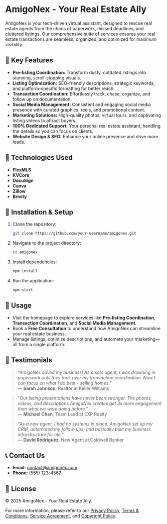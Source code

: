 # AmigoNex - Your Real Estate Ally

AmigoNex is your tech-driven virtual assistant, designed to rescue real estate agents from the chaos of paperwork, missed deadlines, and cluttered listings. Our comprehensive suite of services ensures your real estate transactions are seamless, organized, and optimized for maximum visibility.

## 🌟 Key Features

- **Pre-listing Coordination:** Transform dusty, outdated listings into stunning, scroll-stopping visuals.
- **Listing Optimization:** SEO-friendly descriptions, strategic keywords, and platform-specific formatting for better reach.
- **Transaction Coordination:** Effortlessly track, chase, organize, and follow up on documentation.
- **Social Media Management:** Consistent and engaging social media presence with curated graphics, reels, and promotional content.
- **Marketing Solutions:** High-quality photos, virtual tours, and captivating listing videos to attract buyers.
- **100% Dedicated Support:** Your personal real estate assistant, handling the details so you can focus on clients.
- **Website Design & SEO:** Enhance your online presence and drive more leads.

## 🚀 Technologies Used

- **FlexMLS**
- **KVCore**
- **DocuSign**
- **Canva**
- **Zillow**
- **Brivity**

## 📝 Installation & Setup

1. Clone the repository:
    ```bash
    git clone https://github.com/your-username/amigonex.git
    ```
2. Navigate to the project directory:
    ```bash
    cd amigonex  
    ```
3. Install dependencies:
    ```bash
    npm install
    ```
4. Run the application:
    ```bash
    npm start
    ```

## 📌 Usage

- Visit the homepage to explore services like **Pre-listing Coordination**, **Transaction Coordination**, and **Social Media Management**.
- Book a **Free Consultation** to understand how AmigoNex can streamline your real estate business.
- Manage listings, optimize descriptions, and automate your marketing—all from a single platform.

## 💬 Testimonials

> *"AmigoNex saved my business! As a solo agent, I was drowning in paperwork until they took over my transaction coordination. Now I can focus on what I do best - selling homes."*  
> — **Sarah Johnson**, Realtor at Keller Williams

> *"Our listing presentations have never been stronger. The photos, videos, and descriptions AmigoNex creates get 3x more engagement than what we were doing before."*  
> — **Michael Chen**, Team Lead at EXP Realty

> *"As a new agent, I had no systems in place. AmigoNex set up my CRM, automated my follow-ups, and basically built my business infrastructure for me."*  
> — **David Rodriguez**, New Agent at Coldwell Banker

## 📞 Contact Us

- **Email:** [contact@amigonex.com](mailto:contact@amigonex.com)
- **Phone:** (555) 123-4567

## 📜 License

© 2025 AmigoNex - Your Real Estate Ally  

For more information, please refer to our [Privacy Policy](#), [Terms & Conditions](#), [Service Agreement](#), and [Copyright Policy](#).
